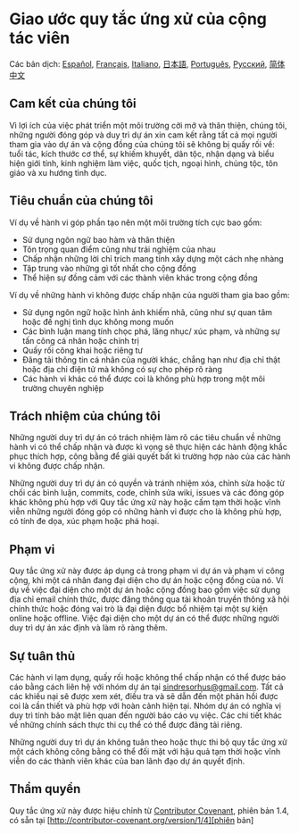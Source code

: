 # Giao ước quy tắc ứng xử của cộng tác viên

Các bản dịch: [Español](https://github.com/avajs/ava-docs/blob/master/es_ES/code-of-conduct.md), [Français](https://github.com/avajs/ava-docs/blob/master/fr_FR/code-of-conduct.md), [Italiano](https://github.com/avajs/ava-docs/blob/master/it_IT/code-of-conduct.md), [日本語](https://github.com/avajs/ava-docs/blob/master/ja_JP/code-of-conduct.md), [Português](https://github.com/avajs/ava-docs/blob/master/pt_BR/code-of-conduct.md), [Русский](https://github.com/avajs/ava-docs/blob/master/ru_RU/code-of-conduct.md), [简体中文](https://github.com/avajs/ava-docs/blob/master/zh_CN/code-of-conduct.md)

## Cam kết của chúng tôi

Vì lợi ích của việc phát triển một môi trường cởi mở và thân thiện, chúng tôi, những người đóng góp và duy trì dự án xin cam kết rằng tất cả mọi người tham gia vào dự án và cộng đồng của chúng tôi sẽ không bị quấy rối về: tuổi tác, kích thước cơ thể, sự khiếm khuyết, dân tộc, nhận dạng và biểu hiện giới tính, kinh nghiệm làm việc, quốc tịch, ngoại hình, chủng tộc, tôn giáo và xu hướng tình dục.

## Tiêu chuẩn của chúng tôi 

Ví dụ về hành vi góp phần tạo nên một môi trường tích cực bao gồm:

* Sử dụng ngôn ngữ bao hàm và thân thiện
* Tôn trọng quan điểm cũng như trải nghiệm của nhau
* Chấp nhận những lời chỉ trích mang tính xây dựng một cách nhẹ nhàng
* Tập trung vào những gì tốt nhất cho cộng đồng
* Thể hiện sự đồng cảm với các thành viên khác trong cộng đồng

Ví dụ về những hành vi không được chấp nhận của người tham gia bao gồm:

* Sử dụng ngôn ngữ hoặc hình ảnh khiếm nhã, cũng như sự quan tâm hoặc đề nghị tình dục không mong muốn
* Các bình luận mang tính chọc phá, lăng nhục/ xúc phạm, và những sự tấn công cá nhân hoặc chính trị
* Quấy rối công khai hoặc riêng tư
* Đăng tải thông tin cá nhân của người khác, chẳng hạn như địa chỉ thật hoặc địa chỉ điện tử mà không có sự cho phép rõ ràng
* Các hành vi khác có thể được coi là không phù hợp trong một môi trường chuyên nghiệp

## Trách nhiệm của chúng tôi

Những người duy trì dự án có trách nhiệm làm rõ các tiêu chuẩn về những hành vi có thể chấp nhận và được kì vọng sẽ thực hiện các hành động khắc phục thích hợp, công bằng để giải quyết bất kì trường hợp nào của các hành vi không được chấp nhận.

Những người duy trì dự án có quyền và tránh nhiệm xóa, chỉnh sửa hoặc từ chối các bình luận, commits, code, chỉnh sửa wiki, issues và các đóng góp khác không phù hợp với Quy tắc ứng xử này hoặc cấm tạm thời hoặc vĩnh viễn những người đóng góp có những hành vi được cho là không phù hợp, có tính đe dọa, xúc phạm hoặc phá hoại.

## Phạm vi

Quy tắc ứng xử này được áp dụng cả trong phạm vi dự án và phạm vi công cộng, khi một cá nhân đang đại diện cho dự án hoặc cộng đồng của nó. Ví dụ về việc đại diện cho một dự án hoặc cộng đồng bao gồm việc sử dụng địa chỉ email chính thức, được đăng thông qua tài khoản truyền thông xã hội chính thức hoặc đóng vai trò là đại diện được bổ nhiệm tại một sự kiện online hoặc offline. Việc đại diện cho một dự án có thể được những người duy trì dự án xác định và làm rõ ràng thêm.

## Sự tuân thủ

Các hành vi lạm dụng, quấy rối hoặc không thể chấp nhận có thể được báo cáo bằng cách liên hệ với nhóm dự án tại sindresorhus@gmail.com. Tất cả các khiếu nại sẽ được xem xét, điều tra và sẽ dẫn đến một phản hồi được coi là cần thiết và phù hợp với hoàn cảnh hiện tại. Nhóm dự án có nghĩa vị duy trì tính bảo mật liên quan đến người báo cáo vụ việc.
Các chi tiết khác về những chính sách thực thi cụ thể có thể được đăng tải riêng.

Những người duy trì dự án không tuân theo hoặc thực thi bộ quy tắc ứng xử một cách không công bằng có thể đối mặt với hậu quả tạm thời hoặc vĩnh viễn do các thành viên khác của ban lãnh đạo dự án quyết định.

## Thẩm quyền

Quy tắc ứng xử này được hiệu chỉnh từ [Contributor Covenant][trang chủ], phiên bản 1.4,
có sẵn tại [http://contributor-covenant.org/version/1/4][phiên bản]

[trang chủ]: http://contributor-covenant.org
[phiên bản]: http://contributor-covenant.org/version/1/4/
